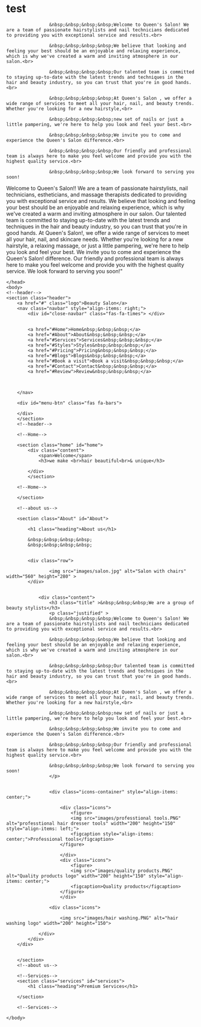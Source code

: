 # test

 
                    &nbsp;&nbsp;&nbsp;&nbsp;Welcome to Queen's Salon! We are a team of passionate hairstylists and nail technicians dedicated to providing you with exceptional service and results.<br>
                    
                    &nbsp;&nbsp;&nbsp;&nbsp;We believe that looking and feeling your best should be an enjoyable and relaxing experience, which is why we've created a warm and inviting atmosphere in our salon.<br>
                    
                    &nbsp;&nbsp;&nbsp;&nbsp;Our talented team is committed to staying up-to-date with the latest trends and techniques in the hair and beauty industry, so you can trust that you're in good hands.<br>
                    
                    &nbsp;&nbsp;&nbsp;&nbsp;At Queen's Salon , we offer a wide range of services to meet all your hair, nail, and beauty trends. Whether you're looking for a new hairstyle,<br>
                    
                    &nbsp;&nbsp;&nbsp;&nbsp;new set of nails or just a little pampering, we're here to help you look and feel your best.<br>
                    
                    &nbsp;&nbsp;&nbsp;&nbsp;We invite you to come and experience the Queen's Salon difference.<br>
                    
                    &nbsp;&nbsp;&nbsp;&nbsp;Our friendly and professional team is always here to make you feel welcome and provide you with the highest quality service.<br>
                   
                    &nbsp;&nbsp;&nbsp;&nbsp;We look forward to serving you soon!




Welcome to Queen's Salon!! We are a team of passionate hairstylists, nail technicians, estheticians, and massage therapists dedicated to providing you with exceptional service and results.
We believe that looking and feeling your best should be an enjoyable and relaxing experience, which is why we've created a warm and inviting atmosphere in our salon.
Our talented team is committed to staying up-to-date with the latest trends and techniques in the hair and beauty industry, so you can trust that you're in good hands.
At Queen's Salon!, we offer a wide range of services to meet all your hair, nail, and skincare needs.
Whether you're looking for a new hairstyle, a relaxing massage, or just a little pampering, we're here to help you look and feel your best.
We invite you to come and experience the Queen's Salon! difference.
Our friendly and professional team is always here to make you feel welcome and provide you with the highest quality service.
We look forward to serving you soon!"





<!DOCTYPE html>
<html>
    <head>
        <meta charset="UTF-8">
        <meta http-equiv="X-UA-Compatible" content="IE=edge">
        <meta name="viewport" content="width=device-width, initial-scale=1.0">
        <title>Queen's Beauty</title>

    </head>
    <body>
    <!--header-->
    <section class="header">
        <a href="#" class="logo">Beauty Salon</a>
        <nav class="navbar" style="align-items: right;">
            <div id="close-navbar" class="fas-fa-times"> </div>
            
        
            <a href="#Home">Home&nbsp;&nbsp;&nbsp;</a>
            <a href="#About">About&nbsp;&nbsp;&nbsp;</a>
            <a href="#Services">Services&nbsp;&nbsp;&nbsp;</a>
            <a href="#Styles">Styles&nbsp;&nbsp;&nbsp;</a>
            <a href="#Pricing">Pricing&nbsp;&nbsp;&nbsp;</a>
            <a href="#Blogs">Blogs&nbsp;&nbsp;&nbsp;</a>
            <a href="#Book a visit">Book a visit&nbsp;&nbsp;&nbsp;</a>
            <a href="#Contact">Contact&nbsp;&nbsp;&nbsp;</a>
            <a href="#Review">Review&nbsp;&nbsp;&nbsp;</a>
       


        </nav>

        <div id="menu-btn" class="fas fa-bars">

        </div>
        </section>
        <!--header-->

        <!--Home-->

        <section class="home" id="home">
            <div class="content">
                <span>Welcome</span>
                <h3>we make <br>hair beautiful<br>& unique</h3>

            </div>
            </section>

        <!--Home-->

        </section>

        <!--about us-->

        <section class="About" id="About">

            <h1 class="heading">About us</h1>

            &nbsp;&nbsp;&nbsp;&nbsp;
            &nbsp;&nbsp;&nbsp;&nbsp;


            <div class="row">

                    <img src="images/salon.jpg" alt="Salon with chairs" width="560" height="280" >
            </div>


                <div class="content">
                    <h3 class="title" >&nbsp;&nbsp;&nbsp;We are a group of beauty stylists</h3>
                    <p class="justified" >
                    &nbsp;&nbsp;&nbsp;&nbsp;Welcome to Queen's Salon! We are a team of passionate hairstylists and nail technicians dedicated to providing you with exceptional service and results.<br>
                    
                    &nbsp;&nbsp;&nbsp;&nbsp;We believe that looking and feeling your best should be an enjoyable and relaxing experience, which is why we've created a warm and inviting atmosphere in our salon.<br>
                    
                    &nbsp;&nbsp;&nbsp;&nbsp;Our talented team is committed to staying up-to-date with the latest trends and techniques in the hair and beauty industry, so you can trust that you're in good hands.<br>
                    
                    &nbsp;&nbsp;&nbsp;&nbsp;At Queen's Salon , we offer a wide range of services to meet all your hair, nail, and beauty trends. Whether you're looking for a new hairstyle,<br>
                    
                    &nbsp;&nbsp;&nbsp;&nbsp;new set of nails or just a little pampering, we're here to help you look and feel your best.<br>
                    
                    &nbsp;&nbsp;&nbsp;&nbsp;We invite you to come and experience the Queen's Salon difference.<br>
                    
                    &nbsp;&nbsp;&nbsp;&nbsp;Our friendly and professional team is always here to make you feel welcome and provide you with the highest quality service.<br>
                   
                    &nbsp;&nbsp;&nbsp;&nbsp;We look forward to serving you soon!
                    </p>


                    <div class="icons-container" style="align-items: center;">

                        <div class="icons">
                            <figure>
                            <img src="images/professtional tools.PNG" alt="professtional hair dresser tools" width="200" height="150" style="align-items: left;">
                            <figcaption style="align-items: center;">Professional tools</figcaption>
                        </figure>

                        </div>
                        <div class="icons">
                            <figure>
                            <img src="images/quality products.PNG" alt="Quality products logo" width="200" height="150" style="align-items: center;">
                            <figcaption>Quality products</figcaption>
                        </figure>
                        </div>

                    <div class="icons">
                        
                        <img src="images/hair washing.PNG" alt="hair washing logo" width="200" height="150">

                </div>
            </div>
        </div>
    

        </section>
        <!--about us-->

        <!--Services-->
        <section class="services" id="services">
            <h1 class="heading">Premium Services</h1>

        </section>

        <!--Services-->
   
    </body>
</html>
